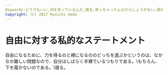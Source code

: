 ```yaml
---
Keywords:どうでもいい,何を言っているんだ,寝る,思っちゃったんだからしょうがない,頭の中だだ漏らし
Copyright: (C) 2017 Ryuichi Ueda
---
```

# 自由に対する私的なステートメント
自由になるために、力を得るのと裸になるののどっちを選ぶかというのは、なかなか難しい問題なので、自分はしばらく半裸でいるつもりである。\\もちろん、下を履かないのである。\\寝る。
